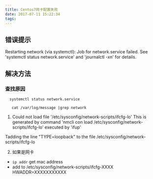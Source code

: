 ```yaml
---
title: Centos7网卡配置失败
date: 2017-07-11 15:22:34
tags:
---
```

## 错误提示

Restarting network (via systemctl):  Job for network.service failed. See 'systemctl status network.service' and 'journalctl -xn' for details.

## 解决方法

### 查找原因

      systemctl status network.service

       cat /var/log/message |grep network

1. Could not load file '/etc/sysconfig/network-scripts/ifcfg-lo'
This is generated by command 'nmcli con load /etc/sysconfig/network-scripts/ifcfg-lo' executed by 'ifup'

Tadding the line "TYPE=loopback" to the file /etc/sysconfig/network-scripts/ifcfg-lo


2. 如果是网卡
  -  `ip addr` get mac address
  - add to /etc/sysconfig/network-scripts/ifcfg-XXXX  HWADDR=XXXXXXXXXXX
